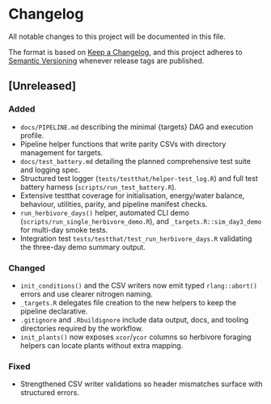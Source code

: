 # Changelog

All notable changes to this project will be documented in this file.

The format is based on [Keep a Changelog](https://keepachangelog.com/en/1.1.0/),
and this project adheres to [Semantic Versioning](https://semver.org/spec/v2.0.0.html)
whenever release tags are published.

## [Unreleased]
### Added
- `docs/PIPELINE.md` describing the minimal {targets} DAG and execution profile.
- Pipeline helper functions that write parity CSVs with directory management for targets.
- `docs/test_battery.md` detailing the planned comprehensive test suite and logging spec.
- Structured test logger (`tests/testthat/helper-test_log.R`) and full test battery harness (`scripts/run_test_battery.R`).
- Extensive testthat coverage for initialisation, energy/water balance, behaviour, utilities, parity, and pipeline manifest checks.
- `run_herbivore_days()` helper, automated CLI demo (`scripts/run_single_herbivore_demo.R`), and `_targets.R::sim_day3_demo` for multi-day smoke tests.
- Integration test `tests/testthat/test_run_herbivore_days.R` validating the three-day demo summary output.

### Changed
- `init_conditions()` and the CSV writers now emit typed `rlang::abort()` errors and use clearer nitrogen naming.
- `_targets.R` delegates file creation to the new helpers to keep the pipeline declarative.
- `.gitignore` and `.Rbuildignore` include data output, docs, and tooling directories required by the workflow.
- `init_plants()` now exposes `xcor`/`ycor` columns so herbivore foraging helpers can locate plants without extra mapping.

### Fixed
- Strengthened CSV writer validations so header mismatches surface with structured errors.
